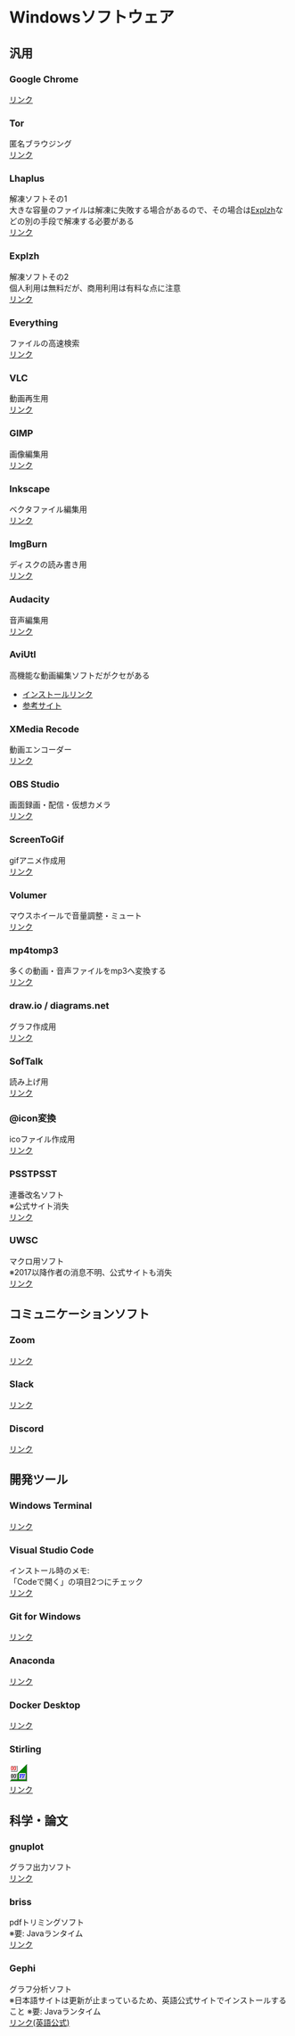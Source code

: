 # Windowsソフトウェア

## 汎用

### Google Chrome
[リンク](https://www.google.com/intl/ja_jp/chrome/)

### Tor
匿名ブラウジング  
[リンク](https://www.torproject.org/)

### Lhaplus
解凍ソフトその1  
大きな容量のファイルは解凍に失敗する場合があるので、その場合は[Explzh](#Explzh)などの別の手段で解凍する必要がある  
[リンク](http://www7a.biglobe.ne.jp/~schezo/)

### Explzh
解凍ソフトその2  
個人利用は無料だが、商用利用は有料な点に注意  
[リンク](https://www.ponsoftware.com/)

### Everything
ファイルの高速検索  
[リンク](https://www.voidtools.com/)

### VLC
動画再生用  
[リンク](https://www.videolan.org/vlc/index.ja.html)

### GIMP
画像編集用  
[リンク](https://www.gimp.org/)

### Inkscape
ベクタファイル編集用  
[リンク](https://inkscape.org/ja/)

### ImgBurn
ディスクの読み書き用  
[リンク](https://www.imgburn.com/index.php)

### Audacity
音声編集用  
[リンク](https://www.audacityteam.org/)

### AviUtl
高機能な動画編集ソフトだがクセがある
* [インストールリンク](http://spring-fragrance.mints.ne.jp/aviutl/)
* [参考サイト](https://aviutl.info/intro/)

### XMedia Recode
動画エンコーダー  
[リンク](https://www.xmedia-recode.de/)

### OBS Studio
画面録画・配信・仮想カメラ  
[リンク](https://obsproject.com/ja)

### ScreenToGif
gifアニメ作成用  
[リンク](https://www.screentogif.com/)

### Volumer
マウスホイールで音量調整・ミュート  
[リンク](http://freewareplace.web.fc2.com/)

### mp4tomp3
多くの動画・音声ファイルをmp3へ変換する  
[リンク](https://blog.aruto.info/entry/20091107/mp4_to_mp3_converter_ver2)

### draw.io / diagrams.net
グラフ作成用  
[リンク](https://www.diagrams.net/)

### SofTalk
読み上げ用  
[リンク](https://w.atwiki.jp/softalk/)

### @icon変換
icoファイル作成用  
[リンク](http://www.towofu.net/soft/aicon.php)

### PSSTPSST
連番改名ソフト  
※公式サイト消失  
[リンク](https://www.vector.co.jp/soft/winnt/util/se193779.html)

### UWSC
マクロ用ソフト  
※2017以降作者の消息不明、公式サイトも消失  
[リンク](https://www.vector.co.jp/soft/winnt/util/se115105.html)

## コミュニケーションソフト

### Zoom
[リンク](https://zoom.us/download)

### Slack
[リンク](https://slack.com/intl/ja-jp/downloads/windows)

### Discord
[リンク](https://discord.com/)

## 開発ツール

### Windows Terminal
[リンク](https://www.microsoft.com/ja-jp/p/windows-terminal/9n0dx20hk701)

### Visual Studio Code
インストール時のメモ:  
「Codeで開く」の項目2つにチェック  
[リンク](https://code.visualstudio.com/download)

### Git for Windows
[リンク](https://gitforwindows.org/)

### Anaconda
[リンク](https://www.anaconda.com/)

### Docker Desktop
[リンク](https://docs.docker.jp/docker-for-windows/wsl.html)

### Stirling
![](./img/soft_icon/Stirling.png)  
[リンク](https://www.vector.co.jp/soft/win95/util/se079072.html)

## 科学・論文

### gnuplot
グラフ出力ソフト  
[リンク](http://www.gnuplot.info/)

### briss
pdfトリミングソフト  
※要: Javaランタイム  
[リンク](https://sourceforge.net/projects/briss/)

### Gephi
グラフ分析ソフト  
※日本語サイトは更新が止まっているため、英語公式サイトでインストールすること
※要: Javaランタイム  
[リンク(英語公式)](https://gephi.org/)
